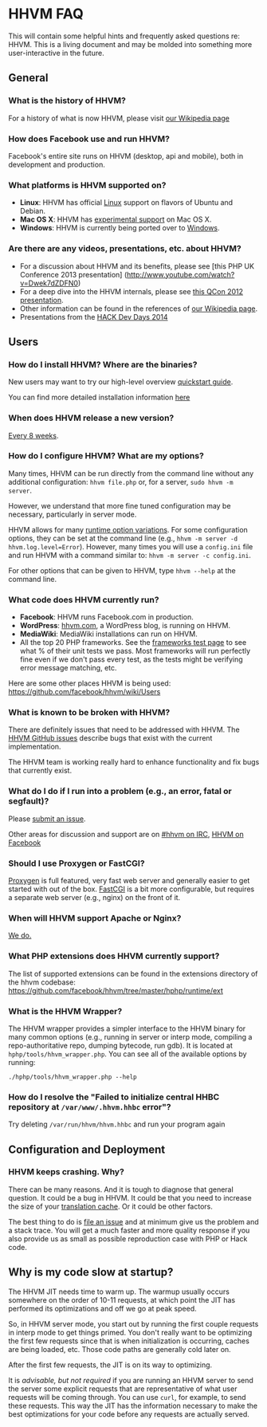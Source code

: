 # HHVM FAQ

This will contain some helpful hints and frequently asked questions re: HHVM. This is a living document and may be molded into something more user-interactive in the future.

## General

### What is the history of HHVM?

For a history of what is now HHVM, please visit [our Wikipedia page](http://en.wikipedia.org/wiki/HHVM)

### How does Facebook use and run HHVM?

Facebook's entire site runs on HHVM (desktop, api and mobile), both in development and production.

### What platforms is HHVM supported on?

* **Linux**: HHVM has official [Linux](../installation/linux.md) support on flavors of Ubuntu and Debian.
* **Mac OS X**: HHVM has [experimental support](../installation/mac.md) on Mac OS X.
* **Windows**: HHVM is currently being ported over to [Windows](../installation/windows.md).

### Are there are any videos, presentations, etc. about HHVM?

* For a discussion about HHVM and its benefits, please see [this PHP UK Conference 2013 presentation]
 (http://www.youtube.com/watch?v=Dwek7dZDFN0)
* For a deep dive into the HHVM internals, please see [this QCon 2012 presentation](http://www.infoq.com/presentations/PHP-HHVM-Facebook).
* Other information can be found in the references of [our Wikipedia page](http://en.wikipedia.org/wiki/HHVM).
* Presentations from the [HACK Dev Days 2014](https://www.youtube.com/playlist?list=PLb0IAmt7-GS2fdbb1vVdP8Z8zx1l2L8YS)

## Users

### How do I install HHVM? Where are the binaries?

New users may want to try our high-level overview [quickstart guide](../../quickstart.md).

You can find more detailed installation information [here](../installation/intro.md)

### When does HHVM release a new version?

[Every 8 weeks](https://github.com/facebook/hhvm/wiki/Release%20Schedule).

### How do I configure HHVM? What are my options?

Many times, HHVM can be run directly from the command line without any additional configuration: `hhvm file.php` or, for a server, `sudo hhvm -m server`.

However, we understand that more fine tuned configuration may be necessary, particularly in server mode.

HHVM allows for many [runtime option variations](../configuration/intro.md). For some configuration options, they can be set at the command line (e.g., `hhvm -m server -d hhvm.log.level=Error`). However, many times you will use a `config.ini` file and run HHVM with a command similar to: `hhvm -m server -c config.ini`.

For other options that can be given to HHVM, type `hhvm --help` at the command line.

### What code does HHVM currently run?

* **Facebook**: HHVM runs Facebook.com in production. 
* **WordPress**: [hhvm.com](http://hhvm.com), a WordPress blog, is running on HHVM.
* **MediaWiki**: MediaWiki installations can run on HHVM.
* All the top 20 PHP frameworks. See the [frameworks test page](http://hhvm.com/frameworks/) to see what % of their unit tests we pass. Most frameworks will run perfectly fine even if we don't pass every test, as the tests might be verifying error message matching, etc.

Here are some other places HHVM is being used: https://github.com/facebook/hhvm/wiki/Users

### What is known to be broken with HHVM?

There are definitely issues that need to be addressed with HHVM. The [HHVM GitHub issues](https://github.com/facebook/hhvm/issues?labels=&page=1&state=open) describe bugs that exist with the current implementation.

The HHVM team is working really hard to enhance functionality and fix bugs that currently exist.
 
### What do I do if I run into a problem (e.g., an error, fatal or segfault)?

Please [submit an issue](https://github.com/facebook/hhvm/wiki/How-to-Report-Issues).

Other areas for discussion and support are on [#hhvm on IRC](http://webchat.freenode.net/?channels=hhvm), [HHVM on Facebook](https://www.facebook.com/hphp)

### Should I use Proxygen or FastCGI?

[Proxygen](../basic-usage/proxygen.md) is full featured, very fast web server and generally easier to get started with out of the box. [FastCGI](../advanced-usage/fastcgi.md) is a bit more configurable, but requires a separate web server (e.g., nginx) on the front of it.

### When will HHVM support Apache or Nginx?

[We do.](../deployment/hhvm-servers#fastcgi)

### What PHP extensions does HHVM currently support?

The list of supported extensions can be found in the extensions directory of the hhvm codebase: https://github.com/facebook/hhvm/tree/master/hphp/runtime/ext
 
### What is the HHVM Wrapper?

The HHVM wrapper provides a simpler interface to the HHVM binary for many common options (e.g., running in server or interp mode, compiling a repo-authoritative repo, dumping bytecode, run gdb). It is located at `hphp/tools/hhvm_wrapper.php`. You can see all of the available options by running:

```
./hphp/tools/hhvm_wrapper.php --help
```

### How do I resolve the "Failed to initialize central HHBC repository at `/var/www/.hhvm.hhbc` error"?

Try deleting `/var/run/hhvm/hhvm.hhbc` and run your program again

## Configuration and Deployment

### HHVM keeps crashing. Why?

There can be many reasons. And it is tough to diagnose that general question. It could be a bug in HHVM. It could be that you need to increase the size of your [translation cache](../configuration/ini-settings.md#jit-translation-cache-size). Or it could be other factors.

The best thing to do is [file an issue](https://github.com/facebook/hhvm/issues) and at minimum give us the problem and a stack trace. You will get a much faster and more quality response if you also provide us as small as possible reproduction case with PHP or Hack code.

## Why is my code slow at startup?

The HHVM JIT needs time to warm up. The warmup usually occurs somewhere on the order of 10-11 requests, at which point the JIT has performed its optimizations and off we go at peak speed.

So, in HHVM server mode, you start out by running the first couple requests in interp mode to get things primed. You don't really want to be optimizing the first few requests since that is when initialization is occurring, caches are being loaded, etc. Those code paths are generally cold later on.

After the first few requests, the JIT is on its way to optimizing.

It is *advisable, but not required* if you are running an HHVM server to send the server some explicit requests that are representative of what user requests will be coming through. You can use `curl`, for example, to send these requests. This way the JIT has the information necessary to make the best optimizations for your code before any requests are actually served.

